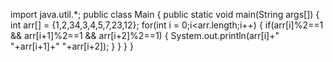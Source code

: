 import java.util.*;
public class Main {
    public static void main(String args[]) {
        int arr[] = {1,2,34,3,4,5,7,23,12};
        for(int i = 0;i<arr.length;i++) {
            if(arr[i]%2==1 && arr[i+1]%2==1 && arr[i+2]%2==1) {
                System.out.println(arr[i]+" "+arr[i+1]+" "+arr[i+2]);
            }
        }
    }
}
